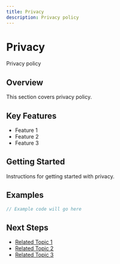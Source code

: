 ```yaml
---
title: Privacy
description: Privacy policy
---
```


# Privacy

Privacy policy

## Overview

This section covers privacy policy.

## Key Features

- Feature 1
- Feature 2
- Feature 3

## Getting Started

Instructions for getting started with privacy.

## Examples

```javascript
// Example code will go here
```

## Next Steps

- [Related Topic 1](#)
- [Related Topic 2](#)
- [Related Topic 3](#)
